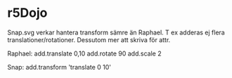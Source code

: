 # r5Dojo

Snap.svg verkar hantera transform sämre än Raphael.
T ex adderas ej flera translationer/rotationer.
Dessutom mer att skriva för attr.

Raphael:
	add.translate 0,10
	add.rotate 90
	add.scale 2

Snap:
	add.transform 'translate 0 10'
